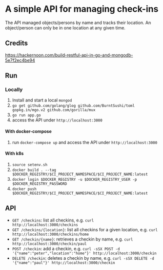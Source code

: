 # A simple API for managing check-ins

The API managed objects/persons by name and tracks their location. An object/person can only be in one location at any given time.

## Credits

https://hackernoon.com/build-restful-api-in-go-and-mongodb-5e7f2ec4be94

## Run

### Locally
1. Install and start a local `mongod`
1. `go get github.com/golang/glog github.com/BurntSushi/toml gopkg.in/mgo.v2 github.com/gorilla/mux`
1. `go run app.go`
1. access the API under `http://localhost:3000`

#### With docker-compose
1. run `docker-compose up` and access the API under `http://localhost:3000`

#### With k8s

1. `source setenv.sh`
1. `docker build . --tag $DOCKER_REGISTRY/$CI_PROJECT_NAMESPACE/$CI_PROJECT_NAME:latest`
1. `docker login $DOCKER_REGISTRY -u $DOCKER_REGISTRY_USER -p $DOCKER_REGISTRY_PASSWORD`
1. `docker push $DOCKER_REGISTRY/$CI_PROJECT_NAMESPACE/$CI_PROJECT_NAME:latest`

## API

- `GET /checkins`: list all checkins, e.g. `curl http://localhost:3000/checkins`
- `GET /checkins/{location}`: list all checkins for a given location, e.g. `curl http://localhost:3000/checkins/home`
- `GET /checkin/{name}`: retrieves a checkin by name, e.g. `curl http://localhost:3000/checkin/paul`
- `POST /checkin`: add a checkin, e.g. `curl -sSX POST -d '{"name":"peter","location":"home"}' http://localhost:3000/checkin`
- `DELETE /checkin`: deletes a checkin by name, e.g. `curl -sSX DELETE -d '{"name":"paul"}' http://localhost:3000/checkin`
